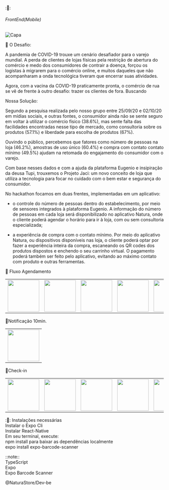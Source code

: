 
::rocket::
###### FrontEnd(Mobile)

![Capa](https://user-images.githubusercontent.com/57687300/95137284-a2d3a900-075f-11eb-86d4-b9fc38494a39.jpg)

:rotating_light: O Desafio:

A pandemia de COVID-19 trouxe um cenário desafiador para o varejo mundial. A perda de clientes de lojas físicas pela restrição de abertura do comércio e medo dos consumidores de contrair a doença, forçou os logistas à migrarem para o comércio online, e muitos daqueles que não acompanharam a onda tecnológica tiveram que encerrar suas atividades.

Agora, com a vacina da COVID-19 praticamente pronta, o comércio de rua se vê de frente à outro desafio: trazer os clientes de fora. Buscando


Nossa Solução: 

Segundo a pesquisa realizada pelo nosso grupo entre 25/09/20 e 02/10/20 em mídias sociais, e outras fontes, o consumidor ainda não se sente seguro em voltar à utilizar o comércio físico (38.6%), mas sente falta das facilidades encontradas nesse tipo de mercado, como consultoria sobre os produtos (57.1%) e liberdade para escolha de produtos (67%).

Ouvindo o público, percebemos que fatores como número de pessoas na loja (46.2%), amostras de uso único (60.4%) e compra com contato contato mínimo (49.5%) ajudam na retomada do engajamento do consumidor com o varejo.

Com base nesses dados e com a ajuda da plataforma Eugenio e insipiração da deusa Tupi, trouxemos o Projeto Jaci: um novo conceito de loja que utiliza a tecnologia para focar no cuidado com o bem estar e segurança do consumidor.

No hackathon focamos em duas frentes, implementadas em um aplicativo: 

- o controle do número de pessoas dentro do estabelecimento, por meio de sensores integrados à plataforma Eugenio. A informação do número de pessoas em cada loja será disponibilizado no aplicativo Natura, onde o cliente poderá agendar o horário para ir à loja, com ou sem consultoria especializada;

- a experiência de compra com o contato mínimo. Por meio do aplicativo Natura, ou dispositivos disponíveis nas loja, o cliente poderá optar por fazer a experiência inteira da compra, escaneando os QR codes dos produtos dispostos e enchendo o seu carrinho virtual. O pagamento poderá também ser feito pelo aplicativo, evitando ao máximo contato com produto e outras ferramentas. 



:hammer: Fluxo Agendamento

<table>
<td><img src="https://user-images.githubusercontent.com/57687300/95137887-ef6bb400-0760-11eb-8abd-7ede70c53735.png" width="100"></td>
<td><img src="https://user-images.githubusercontent.com/57687300/95137893-f09ce100-0760-11eb-843b-bad40cf4bd8c.png" width="100"></td>
<td><img src="https://user-images.githubusercontent.com/57687300/95137898-f2ff3b00-0760-11eb-9baa-000d7a507fa0.png" width="100"></td>
<td><img src="https://user-images.githubusercontent.com/57687300/95137901-f397d180-0760-11eb-80ce-d2a637d0a44f.png" width="100"></td>
<td><img src="https://user-images.githubusercontent.com/57687300/95137902-f4306800-0760-11eb-8619-b7ad554bab50.png" width="100"></td>
<td><img src="https://user-images.githubusercontent.com/57687300/95137903-f4c8fe80-0760-11eb-878a-cc2d48d67021.png" width="100"></td>
<td><img src="https://user-images.githubusercontent.com/57687300/95137905-f5619500-0760-11eb-8081-ab1199f7b791.png" width="100"></td>
<td><img src="https://user-images.githubusercontent.com/57687300/95137906-f5619500-0760-11eb-902b-31e92a0c0ab4.png" width="100"></td>
</table>

:bookmark:Notificação 10min.
<table>
<td><img src="https://user-images.githubusercontent.com/57687300/95138683-b5031680-0762-11eb-8c36-ef3acb7a41e0.png" width="100"></td>
</table>


:memo:Check-in
<table>
<td><img src="https://user-images.githubusercontent.com/57687300/95137923-feeafd00-0760-11eb-8e76-ca3a7f37ea75.png" width="100"></td>
<td><img src="https://user-images.githubusercontent.com/57687300/95137924-feeafd00-0760-11eb-87b0-a5da661ade99.png" width="100"></td>
<td><img src="https://user-images.githubusercontent.com/57687300/95137925-ff839380-0760-11eb-9a0f-4f25c99d04a4.png" width="100"></td>
<td><img src="https://user-images.githubusercontent.com/57687300/95137927-001c2a00-0761-11eb-96ec-b8fa429a9a0b.png" width="100"></td>
<td><img src="https://user-images.githubusercontent.com/57687300/95137927-001c2a00-0761-11eb-96ec-b8fa429a9a0b.png" width="100"></td>
<td><img src="https://user-images.githubusercontent.com/57687300/95137930-001c2a00-0761-11eb-8fc6-9392e497a9a0.png" width="100"></td>
<td><img src="https://user-images.githubusercontent.com/57687300/95137934-00b4c080-0761-11eb-932a-8c7b8eb40121.png" width="100"></td>
<td><img src="https://user-images.githubusercontent.com/57687300/95137936-00b4c080-0761-11eb-9877-e5959930d5ab.png" width="100"></td>
<td><img src="https://user-images.githubusercontent.com/57687300/95137939-014d5700-0761-11eb-91d3-f3c6553075e3.png" width="100"></td>
</table>


::rocket:: Instalações necessárias
<br/>Instalar o Expo Cli
<br/>Instalar React-Native 
<br/>Em seu terminal, execute:
<br/>npm install para baixar as dependências localmente
<br/>expo install expo-barcode-scanner

::note::
<br/>TypeScript
<br/>Expo
<br/>Expo Barcode Scanner

@NaturaStore/Dev-be


